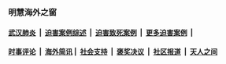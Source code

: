
### 明慧海外之窗

####  [武汉肺炎](indexes/365.md?t=03191600) &nbsp;|&nbsp;  [迫害案例综述](indexes/328.md?t=03191600) &nbsp;|&nbsp; [迫害致死案例](indexes/277.md?t=03191600)  &nbsp;|&nbsp; [更多迫害案例](indexes/81.md?t=03191600)  &nbsp;|&nbsp; 
####  [时事评论](indexes/19.md?t=03191600) &nbsp;|&nbsp; [海外简讯](indexes/245.md?t=03191600)&nbsp;|&nbsp;  [社会支持](indexes/140.md?t=03191600) &nbsp;|&nbsp; [褒奖决议](indexes/282.md?t=03191600) &nbsp;|&nbsp; [社区报道](indexes/91.md?t=03191600)  &nbsp;|&nbsp; [天人之间](indexes/78.md?t=03191600) 


